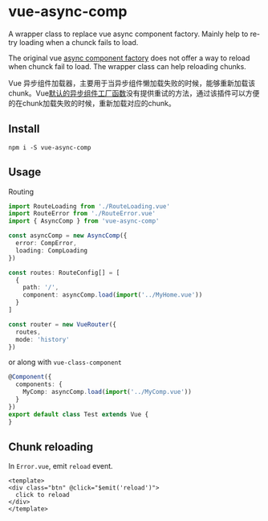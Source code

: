 # vue-async-comp

A wrapper class to replace vue async component factory. Mainly help to re-try loading when a chunck fails to load.

The original vue [async component factory](https://vuejs.org/v2/guide/components-dynamic-async.html#Handling-Loading-State) does not offer a way to reload when chunck fail to load. The wrapper class can help reloading chunks.

Vue 异步组件加载器，主要用于当异步组件懒加载失败的时候，能够重新加载该chunk。Vue[默认的异步组件工厂函数](https://vuejs.org/v2/guide/components-dynamic-async.html#Handling-Loading-State)没有提供重试的方法，通过该插件可以方便的在chunk加载失败的时候，重新加载对应的chunk。

## Install
```
npm i -S vue-async-comp
```

## Usage
Routing
``` ts
import RouteLoading from './RouteLoading.vue'
import RouteError from './RouteError.vue'
import { AsyncComp } from 'vue-async-comp'

const asyncComp = new AsyncComp({
  error: CompError,
  loading: CompLoading
})

const routes: RouteConfig[] = [
  {
    path: '/',
    component: asyncComp.load(import('../MyHome.vue'))
  }
]

const router = new VueRouter({
  routes,
  mode: 'history'
})
```

or along with `vue-class-component`
``` ts
@Component({
  components: {
    MyComp: asyncComp.load(import('../MyComp.vue'))
  }
})
export default class Test extends Vue {
}
```

## Chunk reloading
In `Error.vue`, emit `reload` event.
``` vue
<template>
<div class="btn" @click="$emit('reload')">
  click to reload
</div>
</template>
```

